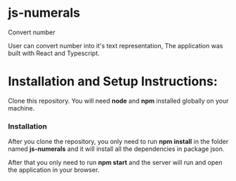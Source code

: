 # js-numerals

Convert number

User can convert number into it's text representation, The application was built with React and Typescript.

# Installation and Setup Instructions:

Clone this repository. You will need **node** and **npm** installed globally on your machine.

### Installation

After you clone the repository, you only need to run **npm install** in the folder named **js-numerals** and it will install all the dependencies in package json.

After that you only need to run **npm start** and the server will run and open the application in your browser.

